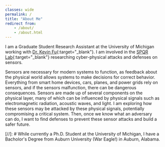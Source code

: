 ```yaml
---
classes: wide
permalink: /
title: "About Me"
redirect from:
    - /about/
    - /about.html
---
```


I am a Graduate Student Research Assistant at the University of Michigan working with [Dr. Kevin Fu](https://web.eecs.umich.edu/~kevinfu/){:target="_blank"}. I am involved in the [SPQR Lab](https://spqr.eecs.umich.edu/){:target="_blank"} researching cyber-physical attacks and defenses on sensors. 

Sensors are necessary for modern systems to function, as feedback about the physical world allows systems to make decisions for correct behavior. Everything from smart home devices, cars, planes, and power grids rely on sensors, and if the sensors malfunction, there can be dangerous consequences. Sensors are made up of several components on the physical layer, many of which can be influenced by physical signals such as electromagnetic radiation, acoustic waves, and light. I am exploring how these sensors may be attacked by these physical signals, potentially compromising a critical system. Then, once we know what an adversary can do, I want to find defenses to prevent these sensor attacks and build a safer future.

[//]: # While currently a Ph.D. Student at the University of Michigan, I have a Bacholor's Degree from Auburn University (War Eagle!) in Auburn, Alabama. 




